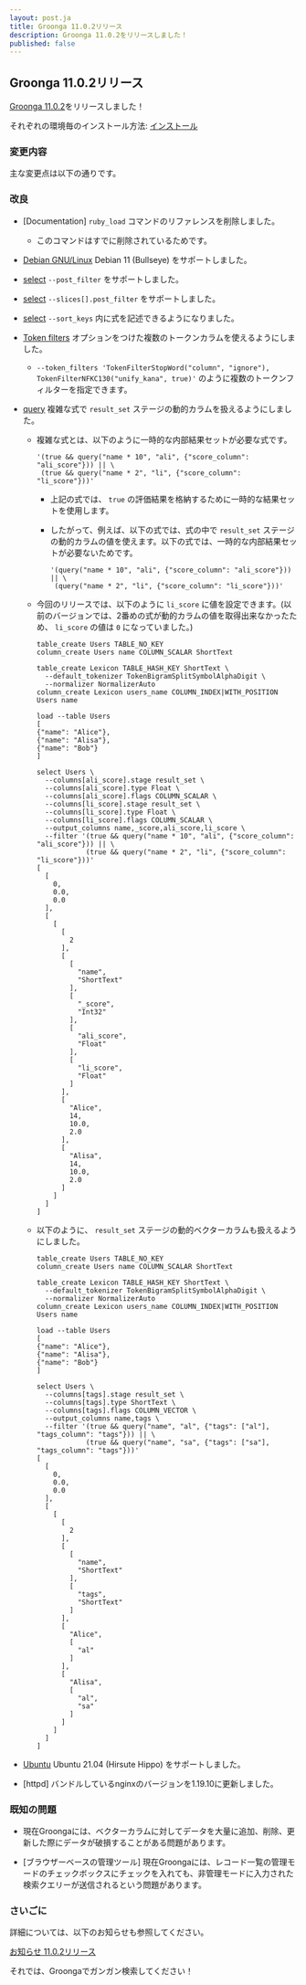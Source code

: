 ```yaml
---
layout: post.ja
title: Groonga 11.0.2リリース
description: Groonga 11.0.2をリリースしました！
published: false
---
```


## Groonga 11.0.2リリース

[Groonga 11.0.2](/ja/docs/news.html#release-11-0-2)をリリースしました！

それぞれの環境毎のインストール方法: [インストール](/ja/docs/install.html)

### 変更内容

主な変更点は以下の通りです。

### 改良

  * [Documentation] ``ruby_load`` コマンドのリファレンスを削除しました。

    * このコマンドはすでに削除されているためです。

  * [Debian GNU/Linux](/ja/docs/install/debian.html) Debian 11 (Bullseye) をサポートしました。

  * [select](/ja/docs/reference/commands/select.html) ``--post_filter`` をサポートしました。

  * [select](/ja/docs/reference/commands/select.html) ``--slices[].post_filter`` をサポートしました。

  * [select](/ja/docs/reference/commands/select.html) ``--sort_keys`` 内に式を記述できるようになりました。

  * [Token filters](/ja/docs/reference/token_filters.html) オプションをつけた複数のトークンカラムを使えるようにしました。

    * ``--token_filters 'TokenFilterStopWord("column", "ignore"), TokenFilterNFKC130("unify_kana", true)'`` のように複数のトークンフィルターを指定できます。

  * [query](/ja/docs/reference/functions/query.html) 複雑な式で ``result_set`` ステージの動的カラムを扱えるようにしました。

    * 複雑な式とは、以下のように一時的な内部結果セットが必要な式です。

      ```
      '(true && query("name * 10", "ali", {"score_column": "ali_score"})) || \
       (true && query("name * 2", "li", {"score_column": "li_score"}))'
      ```

      * 上記の式では、 ``true`` の評価結果を格納するために一時的な結果セットを使用します。
      * したがって、例えば、以下の式では、式の中で ``result_set`` ステージの動的カラムの値を使えます。以下の式では、一時的な内部結果セットが必要ないためです。

        ```
        '(query("name * 10", "ali", {"score_column": "ali_score"})) || \
         (query("name * 2", "li", {"score_column": "li_score"}))'
        ```

    * 今回のリリースでは、以下のように ``li_score`` に値を設定できます。(以前のバージョンでは、2番めの式が動的カラムの値を取得出来なかったため、 ``li_score`` の値は ``0`` になっていました。)

      ```
      table_create Users TABLE_NO_KEY
      column_create Users name COLUMN_SCALAR ShortText

      table_create Lexicon TABLE_HASH_KEY ShortText \
        --default_tokenizer TokenBigramSplitSymbolAlphaDigit \
        --normalizer NormalizerAuto
      column_create Lexicon users_name COLUMN_INDEX|WITH_POSITION Users name

      load --table Users
      [
      {"name": "Alice"},
      {"name": "Alisa"},
      {"name": "Bob"}
      ]

      select Users \
        --columns[ali_score].stage result_set \
        --columns[ali_score].type Float \
        --columns[ali_score].flags COLUMN_SCALAR \
        --columns[li_score].stage result_set \
        --columns[li_score].type Float \
        --columns[li_score].flags COLUMN_SCALAR \
        --output_columns name,_score,ali_score,li_score \
        --filter '(true && query("name * 10", "ali", {"score_column": "ali_score"})) || \
                  (true && query("name * 2", "li", {"score_column": "li_score"}))'
      [
        [
          0,
          0.0,
          0.0
        ],
        [
          [
            [
              2
            ],
            [
              [
                "name",
                "ShortText"
              ],
              [
                "_score",
                "Int32"
              ],
              [
                "ali_score",
                "Float"
              ],
              [
                "li_score",
                "Float"
              ]
            ],
            [
              "Alice",
              14,
              10.0,
              2.0
            ],
            [
              "Alisa",
              14,
              10.0,
              2.0
            ]
          ]
        ]
      ]
      ```

    * 以下のように、 ``result_set`` ステージの動的ベクターカラムも扱えるようにしました。

      ```
      table_create Users TABLE_NO_KEY
      column_create Users name COLUMN_SCALAR ShortText

      table_create Lexicon TABLE_HASH_KEY ShortText \
        --default_tokenizer TokenBigramSplitSymbolAlphaDigit \
        --normalizer NormalizerAuto
      column_create Lexicon users_name COLUMN_INDEX|WITH_POSITION Users name

      load --table Users
      [
      {"name": "Alice"},
      {"name": "Alisa"},
      {"name": "Bob"}
      ]

      select Users \
        --columns[tags].stage result_set \
        --columns[tags].type ShortText \
        --columns[tags].flags COLUMN_VECTOR \
        --output_columns name,tags \
        --filter '(true && query("name", "al", {"tags": ["al"], "tags_column": "tags"})) || \
                  (true && query("name", "sa", {"tags": ["sa"], "tags_column": "tags"}))'
      [
        [
          0,
          0.0,
          0.0
        ],
        [
          [
            [
              2
            ],
            [
              [
                "name",
                "ShortText"
              ],
              [
                "tags",
                "ShortText"
              ]
            ],
            [
              "Alice",
              [
                "al"
              ]
            ],
            [
              "Alisa",
              [
                "al",
                "sa"
              ]
            ]
          ]
        ]
      ]
      ```

  * [Ubuntu](/ja/docs/install/ubuntu.html) Ubuntu 21.04 (Hirsute Hippo) をサポートしました。

  * [httpd] バンドルしているnginxのバージョンを1.19.10に更新しました。

### 既知の問題

* 現在Groongaには、ベクターカラムに対してデータを大量に追加、削除、更新した際にデータが破損することがある問題があります。

* [ブラウザーベースの管理ツール] 現在Groongaには、レコード一覧の管理モードのチェックボックスにチェックを入れても、非管理モードに入力された検索クエリーが送信されるという問題があります。

### さいごに

詳細については、以下のお知らせも参照してください。

[お知らせ 11.0.2リリース](/ja/docs/news.html#release-11-0-2)

それでは、Groongaでガンガン検索してください！

